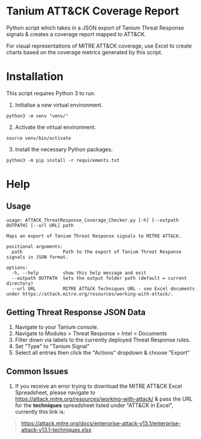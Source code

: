 # Tanium ATT&CK Coverage Report
Python script which takes in a JSON export of Tanium Threat Response signals & creates a coverage report mapped to ATT&CK.

For visual representations of MITRE ATT&CK coverage, use Excel to create charts based on the coverage metrics generated by this script.

# Installation
This script requires Python 3 to run.

1. Initialise a new virtual environment.
```
python3 -m venv "venv/"
```
2. Activate the virtual environment.
```
source venv/bin/activate
```
3. Install the necessary Python packages.
```
python3 -m pip install -r requirements.txt
```

# Help
## Usage
```
usage: ATTACK_ThreatResponse_Coverage_Checker.py [-h] [--outpath OUTPATH] [--url URL] path

Maps an export of Tanium Threat Response signals to MITRE ATT&CK.

positional arguments:
  path               Path to the export of Tanium Threat Response signals in JSON format.

options:
  -h, --help         show this help message and exit
  --outpath OUTPATH  Sets the output folder path (default = current directory)
  --url URL          MITRE ATT&CK Techniques URL - see Excel documents under https://attack.mitre.org/resources/working-with-attack/.
```

## Getting Threat Response JSON Data
1. Navigate to your Tanium console.
2. Navigate to Modules > Threat Response > Intel > Documents
3. Filter down via labels to the currently deployed Threat Response rules.
4. Set "Type" to "Tanium Signal"
5. Select all entries then click the "Actions" dropdown & choose "Export"

## Common Issues
1. If you receive an error trying to download the MITRE ATT&CK Excel Spreadsheet, please navigate to https://attack.mitre.org/resources/working-with-attack/ & pass the URL for the **techniques** spreadsheet listed under "ATT&CK in Excel", currently this link is:
> https://attack.mitre.org/docs/enterprise-attack-v13.1/enterprise-attack-v13.1-techniques.xlsx
